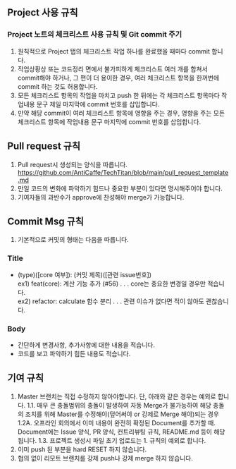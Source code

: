 ## Project 사용 규칙 ##
### Project 노트의 체크리스트 사용 규칙 및 Git commit 주기 ###
1. 원칙적으로 Project 탭의 체크리스트 작업 하나를 완료했을 때마다 commit 합니다.
2. 작업상황상 또는 코드정리 면에서 불가피하게 체크리스트 여러 개를 합쳐서 commit해야 하거나, 그 편이 더 용이한 경우, 여러 체크리스트 항목을 한꺼번에 commit 하는 것도 허용합니다.
3. 모든 체크리스트 항목의 작업을 마치고 push 한 뒤에는 각 체크리스트 항목마다 작업내용 문구 제일 마지막에 commit 번호를 삽입합니다.
4. 만약 해당 commit이 여러 체크리스트 항목에 영향을 주는 경우, 영향을 주는 모든 체크리스트 항목에 작업내용 문구 마지막에 commit 번호를 삽입합니다.

## Pull request 규칙 ##
1. Pull request시 생성되는 양식을 따릅니다. </br>
https://github.com/AntiCaffe/TechTitan/blob/main/pull_request_template.md
2. 만일 코드의 변화에 파악하기 힘드나 중요한 부분이 있다면 명시해주어야 합니다. </br>
3. 기여자들의 과반수가 approve에 찬성해야 merge가 가능합니다. </br>

## Commit Msg 규칙 ##
1. 기본적으로 커밋의 형태는 다음을 따릅니다.
### Title
 - (type)([core 여부]): (커밋 제목)([관련 issue번호]) </br>
 ex1) feat(core): 계산 기능 추가 (#56) . . . core는 중요한 변경일 경우만 적습니다. </br>
 ex2) refactor: calculate 함수 분리 . . . 관련 이슈가 없다면 적이 않아도 괜찮습니다.
### Body
 - 간단하게 변경사항, 추가사항에 대한 내용을 적습니다.
 - 코드를 보고 파악하기 힘든 내용도 적습니다.

## 기여 규칙 ##
1. Master 브랜치는 직접 수정하지 않아야합니다. 단, 아래와 같은 경우는 예외로 합니다.
1.1. 매우 큰 충돌범위의 충돌이 발생하여 자동 Merge가 불가능하여 해당 충돌의 조치를 위해 Master를 수정해야(덮어써야 or 강제로 Merge 해야)되는 경우
1.2A. 오프라인 회의에서 이미 내용이 완전히 확정된 Document를 추가할 때. Document에는 Issue 양식, PR 양식, 컨트리뷰팅 규칙, README.md 등이 해당됩니다.
1.3. 프로젝트 생성시 파일 초기 업로드는 1. 규칙의 예외로 합니다.
2. 이미 push 된 부분을 hard RESET 하지 않습니다.
3. 협의 없이 리모트 브랜치를 강제 push나 강제 merge 하지 않습니다.
